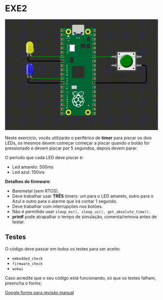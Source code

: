 # EXE2

![](imgs/exe2.gif)

Neste exercício, vocês utilizarão o periférico de **timer** para piscar os dois LEDs, os mesmos devem começar começar a piscar quando o botão for pressionado e devem piscar por 5 segundos, depois devem parar. 

O período que cada LED deve piscar é:

- Led amarelo: 500ms
- Led azul: 150ms

**Detalhes do firmware:**

- Baremetal (sem RTOS).
- Deve trabalhar usar **TRÊS** timers: um para o LED amarelo, outro para o Azul e outro para o alarme que irá contar 1 segundo.
- Deve trabalhar com interrupções nos botões.  
- Não é permitido usar `sleep_ms(), sleep_us(), get_absolute_time()`.
- **printf** pode atrapalhar o tempo de simulação, comenta/remova antes de testar.

## Testes

O código deve passar em todos os testes para ser aceito:

- `embedded_check`
- `firmware_check`
- `wokwi`

Caso acredite que o seu código está funcionando, só que os testes falham, preencha o forms:

[Google forms para revisão manual](https://docs.google.com/forms/d/e/1FAIpQLSdikhET4iqFwkOKmgD-G6Ri-2kCdhDLndlFWXdfdcuDfPnYHw/viewform?usp=dialog)